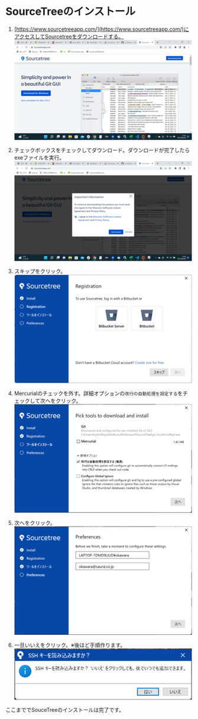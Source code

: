 # SourceTreeのインストール

1. [https://www.sourcetreeapp.com/](https://www.sourcetreeapp.com/)にアクセスしてSourcetreeをダウンロードする。
![picture 20](images/9487d42f28c07cf273952ffeadd4d67dcd871133e9325411b3544b9df17552f1.png)  

1. チェックボックスをチェックしてダウンロード。ダウンロードが完了したらexeファイルを実行。
![picture 21](images/82db7b55ee230c2b1467310062f39302a4a7171e7ecc513ce7e674fc362d18d8.png)  

1. スキップをクリック。
![picture 22](images/26505938f45a9e04ece8ec0f50a4ee02d8810b711a36858b73366711d620125b.png)

1. Mercurialのチェックを外す。詳細オプションの`改行の自動処理を設定する`をチェックして次へをクリック。 
![picture 24](images/b1a542161ca5ad098fca219b179931af18d1b9efd3f503d1cac7e1e8bfb1c4b7.png)  
 
1. 次へをクリック。
![picture 25](images/c9f543d28ee5b8606cc47fe9228c2eb48bc4eb3bcb71a6f6e92205bcf8feb06c.png)  

1. 一旦いいえをクリック。※後ほど手順作ります。
![picture 26](images/7e2de0b51f166b299bc6da655b6f958ea115b553d2256afae1ec0844d716e20f.png)  

ここまででSouceTreeのインストールは完了です。